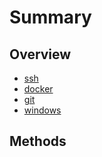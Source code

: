 # Summary

## Overview

* [ssh](README.md)
* [docker](docker.md)
* [git](git.md)
* [windows](windows.md)

## Methods

